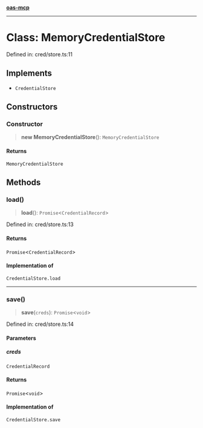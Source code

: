 [**oas-mcp**](../README.md)

***

# Class: MemoryCredentialStore

Defined in: cred/store.ts:11

## Implements

- `CredentialStore`

## Constructors

### Constructor

> **new MemoryCredentialStore**(): `MemoryCredentialStore`

#### Returns

`MemoryCredentialStore`

## Methods

### load()

> **load**(): `Promise`\<`CredentialRecord`\>

Defined in: cred/store.ts:13

#### Returns

`Promise`\<`CredentialRecord`\>

#### Implementation of

`CredentialStore.load`

***

### save()

> **save**(`creds`): `Promise`\<`void`\>

Defined in: cred/store.ts:14

#### Parameters

##### creds

`CredentialRecord`

#### Returns

`Promise`\<`void`\>

#### Implementation of

`CredentialStore.save`
